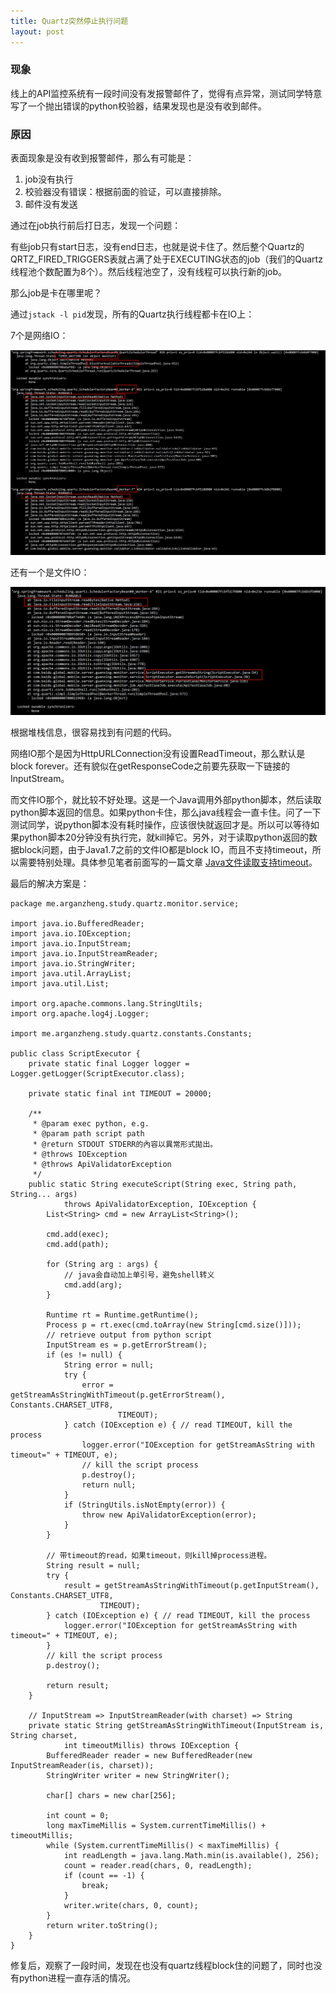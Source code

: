 ```yaml
---
title: Quartz突然停止执行问题
layout: post
---
```



### 现象

线上的API监控系统有一段时间没有发报警邮件了，觉得有点异常，测试同学特意写了一个抛出错误的python校验器，结果发现也是没有收到邮件。


### 原因

表面现象是没有收到报警邮件，那么有可能是：

1. job没有执行
2. 校验器没有错误：根据前面的验证，可以直接排除。
3. 邮件没有发送

通过在job执行前后打日志，发现一个问题：

有些job只有start日志，没有end日志，也就是说卡住了。然后整个Quartz的QRTZ_FIRED_TRIGGERS表就占满了处于EXECUTING状态的job（我们的Quartz线程池个数配置为8个）。然后线程池空了，没有线程可以执行新的job。

那么job是卡在哪里呢？

通过`jstack -l pid`发现，所有的Quartz执行线程都卡在IO上：

7个是网络IO：

![quartz-jstack-blocking-in-file-io](/img/in-post/quartz-jstack-blocking-in-net-io.jpg)

还有一个是文件IO：

![quartz-jstack-blocking-in-file-io](/img/in-post/quartz-jstack-blocking-in-file-io.jpg)

根据堆栈信息，很容易找到有问题的代码。

网络IO那个是因为HttpURLConnection没有设置ReadTimeout，那么默认是block forever。还有貌似在getResponseCode之前要先获取一下链接的InputStream。

而文件IO那个，就比较不好处理。这是一个Java调用外部python脚本，然后读取python脚本返回的信息。如果python卡住，那么java线程会一直卡住。问了一下测试同学，说python脚本没有耗时操作，应该很快就返回才是。所以可以等待如果python脚本20分钟没有执行完，就kill掉它。另外，对于读取python返回的数据block问题，由于Java1.7之前的文件IO都是block IO，而且不支持timeout，所以需要特别处理。具体参见笔者前面写的一篇文章 [Java文件读取支持timeout](http://arganzheng.life/java-file-reading.html)。

最后的解决方案是：

	package me.arganzheng.study.quartz.monitor.service;

	import java.io.BufferedReader;
	import java.io.IOException;
	import java.io.InputStream;
	import java.io.InputStreamReader;
	import java.io.StringWriter;
	import java.util.ArrayList;
	import java.util.List;

	import org.apache.commons.lang.StringUtils;
	import org.apache.log4j.Logger;

	import me.arganzheng.study.quartz.constants.Constants;

	public class ScriptExecutor {
		private static final Logger logger = Logger.getLogger(ScriptExecutor.class);

		private static final int TIMEOUT = 20000;

		/**
		 * @param exec python, e.g.
		 * @param path script path
		 * @return STDOUT STDERR的內容以異常形式拋出。
		 * @throws IOException
		 * @throws ApiValidatorException
		 */
		public static String executeScript(String exec, String path, String... args)
				throws ApiValidatorException, IOException {
			List<String> cmd = new ArrayList<String>();

			cmd.add(exec);
			cmd.add(path);

			for (String arg : args) {
				// java会自动加上单引号，避免shell转义
				cmd.add(arg);
			}

			Runtime rt = Runtime.getRuntime();
			Process p = rt.exec(cmd.toArray(new String[cmd.size()]));
			// retrieve output from python script
			InputStream es = p.getErrorStream();
			if (es != null) {
				String error = null;
				try {
					error = getStreamAsStringWithTimeout(p.getErrorStream(), Constants.CHARSET_UTF8,
							TIMEOUT);
				} catch (IOException e) { // read TIMEOUT, kill the process
					logger.error("IOException for getStreamAsString with timeout=" + TIMEOUT, e);
					// kill the script process
					p.destroy();
					return null;
				}
				if (StringUtils.isNotEmpty(error)) {
					throw new ApiValidatorException(error);
				}
			}

			// 带timeout的read，如果timeout，则kill掉process进程。
			String result = null;
			try {
				result = getStreamAsStringWithTimeout(p.getInputStream(), Constants.CHARSET_UTF8,
						TIMEOUT);
			} catch (IOException e) { // read TIMEOUT, kill the process
				logger.error("IOException for getStreamAsString with timeout=" + TIMEOUT, e);
			}
			// kill the script process
			p.destroy();

			return result;
		}

		// InputStream => InputStreamReader(with charset) => String
		private static String getStreamAsStringWithTimeout(InputStream is, String charset,
				int timeoutMillis) throws IOException {
			BufferedReader reader = new BufferedReader(new InputStreamReader(is, charset));
			StringWriter writer = new StringWriter();

			char[] chars = new char[256];

			int count = 0;
			long maxTimeMillis = System.currentTimeMillis() + timeoutMillis;
			while (System.currentTimeMillis() < maxTimeMillis) {
				int readLength = java.lang.Math.min(is.available(), 256);
				count = reader.read(chars, 0, readLength);
				if (count == -1) {
					break;
				}
				writer.write(chars, 0, count);
			}
			return writer.toString();
		}
	}


修复后，观察了一段时间，发现在也没有quartz线程block住的问题了，同时也没有python进程一直存活的情况。

